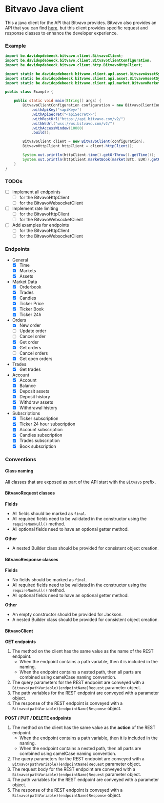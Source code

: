 # Bitvavo Java client

This a java client for the API that Bitvavo provides. Bitvavo also provides an API that you can
find [here](https://github.com/bitvavo/java-bitvavo-api), but this client provides specific request and response classes
to enhance the developer experience.

### Example

```java
import be.davidopdebeeck.bitvavo.client.BitvavoClient;
import be.davidopdebeeck.bitvavo.client.BitvavoClientConfiguration;
import be.davidopdebeeck.bitvavo.client.http.BitvavoHttpClient;

import static be.davidopdebeeck.bitvavo.client.api.asset.BitvavoAssetSymbols.BTC;
import static be.davidopdebeeck.bitvavo.client.api.asset.BitvavoAssetSymbols.EUR;
import static be.davidopdebeeck.bitvavo.client.api.market.BitvavoMarket.market;

public class Example {

    public static void main(String[] args) {
        BitvavoClientConfiguration configuration = new BitvavoClientConfiguration.Builder()
            .withApiKey("<apiKey>")
            .withApiSecret("<apiSecret>>")
            .withRestUrl("https://api.bitvavo.com/v2/")
            .withWsUrl("wss://ws.bitvavo.com/v2/")
            .withAccessWindow(10000)
            .build();

        BitvavoClient client = new BitvavoClient(configuration);
        BitvavoHttpClient httpClient = client.httpClient();

        System.out.println(httpClient.time().getOrThrow().getTime());
        System.out.println(httpClient.marketBook(market(BTC, EUR)).getOrThrow());
    }
}
```

### TODOs

* [ ] Implement all endpoints
    * [ ] for the BitvavoHttpClient
    * [ ] for the BitvavoWebsocketClient
* [ ] Implement rate limiting
    * [ ] for the BitvavoHttpClient
    * [ ] for the BitvavoWebsocketClient
* [ ] Add examples for endpoints
    * [ ] for the BitvavoHttpClient
    * [ ] for the BitvavoWebsocketClient

### Endpoints

* General
    * [x] Time
    * [x] Markets
    * [x] Assets
* Market Data
    * [x] Orderbook
    * [x] Trades
    * [x] Candles
    * [x] Ticker Price
    * [x] Ticker Book
    * [x] Ticker 24h
* Orders
    * [x] New order
    * [ ] Update order
    * [ ] Cancel order
    * [x] Get order
    * [x] Get orders
    * [ ] Cancel orders
    * [x] Get open orders
* Trades
    * [x] Get trades
* Account
    * [x] Account
    * [x] Balance
    * [x] Deposit assets
    * [x] Deposit history
    * [x] Withdraw assets
    * [x] Withdrawal history
* Subscriptions
    * [x] Ticker subscription
    * [x] Ticker 24 hour subscription
    * [x] Account subscription
    * [x] Candles subscription
    * [x] Trades subscription
    * [x] Book subscription

### Conventions

#### Class naming

All classes that are exposed as part of the API start with the `Bitvavo` prefix.

#### BitvavoRequest classes

**Fields**

* All fields should be marked as `final`.
* All required fields need to be validated in the constructor using the `requireNonNull()` method.
* All optional fields need to have an optional getter method.

**Other**

* A nested Builder class should be provided for consistent object creation.

#### BitvavoResponse classes

**Fields**

* No fields should be marked as `final`.
* All required fields need to be validated in the constructor using the `requireNonNull()` method.
* All optional fields need to have an optional getter method.

**Other**

* An empty constructor should be provided for Jackson.
* A nested Builder class should be provided for consistent object creation.

#### BitvavoClient

**GET endpoints**

1. The method on the client has the same value as the name of the REST endpoint.
    * When the endpoint contains a path variable, then it is included in the naming.
    * When the endpoint contains a nested path, then all parts are combined using camelCase naming convention.
2. The query parameters for the REST endpoint are conveyed with a `Bitvavo(pathVariable)(endpointName)Request` parameter
   object.
3. The path variables for the REST endpoint are conveyed with a parameter object.
4. The response of the REST endpoint is conveyed with a `Bitvavo(pathVariable)(endpointName)Response` object.

**POST / PUT / DELETE endpoints**

1. The method on the client has the same value as the **action** of the REST endpoint.
    * When the endpoint contains a path variable, then it is included in the naming.
    * When the endpoint contains a nested path, then all parts are combined using camelCase naming convention.
2. The query parameters for the REST endpoint are conveyed with a `Bitvavo(pathVariable)(endpointName)Request` parameter
   object.
3. The request body for the REST endpoint are conveyed with a `Bitvavo(pathVariable)(endpointName)Request` parameter
   object.
3. The path variables for the REST endpoint are conveyed with a parameter object.
4. The response of the REST endpoint is conveyed with a `Bitvavo(pathVariable)(endpointName)Response` object.
